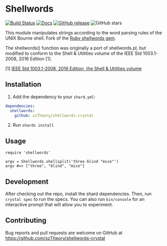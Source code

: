 # Shellwords

[![Build Status](https://travis-ci.com/szTheory/shellwords-crystal.svg?branch=master)](https://travis-ci.com/szTheory/shellwords-crystal) [![Docs](https://img.shields.io/badge/docs-available-brightgreen.svg)](https://sztheory.github.io/shellwords-crystal/) [![GitHub release](https://img.shields.io/github/release/szTheory/shellwords-crystal.svg)](https://github.com/szTheory/shellwords-crystal/releases) ![GitHub stars](https://img.shields.io/github/stars/szTheory/shellwords-crystal?style=social)


This module manipulates strings according to the word parsing rules
of the UNIX Bourne shell. Fork of the [Ruby shellwords gem](https://rubygems.org/gems/shellwords).

The shellwords() function was originally a port of shellwords.pl,
but modified to conform to the Shell & Utilities volume of the IEEE
Std 1003.1-2008, 2016 Edition [1].

[1] [IEEE Std 1003.1-2008, 2016 Edition, the Shell & Utilities volume](http://pubs.opengroup.org/onlinepubs/9699919799/utilities/contents.html)

## Installation

1. Add the dependency to your `shard.yml`:

```yaml
dependencies:
  shellwords:
    github: szTheory/shellwords-crystal
```

2. Run `shards install`

## Usage

```crystal
require 'shellwords'

argv = Shellwords.shellsplit('three blind "mice"')
argv #=> ["three", "blind", "mice"]
```

## Development

After checking out the repo, install the shard dependencies. Then, run `crystal spec` to run the specs. You can also run `bin/console` for an interactive prompt that will allow you to experiment.


## Contributing

Bug reports and pull requests are welcome on GitHub at https://github.com/szTheory/shellwords-crystal
